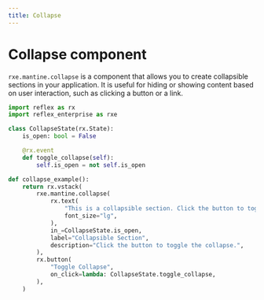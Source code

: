 ```yaml
---
title: Collapse
---
```


# Collapse component

`rxe.mantine.collapse` is a component that allows you to create collapsible sections in your application. It is useful for hiding or showing content based on user interaction, such as clicking a button or a link.

```python
import reflex as rx
import reflex_enterprise as rxe

class CollapseState(rx.State):
    is_open: bool = False

    @rx.event
    def toggle_collapse(self):
        self.is_open = not self.is_open

def collapse_example():
    return rx.vstack(
        rxe.mantine.collapse(
            rx.text(
                "This is a collapsible section. Click the button to toggle the collapse.",
                font_size="lg",
            ),
            in_=CollapseState.is_open,
            label="Collapsible Section",
            description="Click the button to toggle the collapse.",
        ),
        rx.button(
            "Toggle Collapse", 
            on_click=lambda: CollapseState.toggle_collapse,
        ),
    )
```
